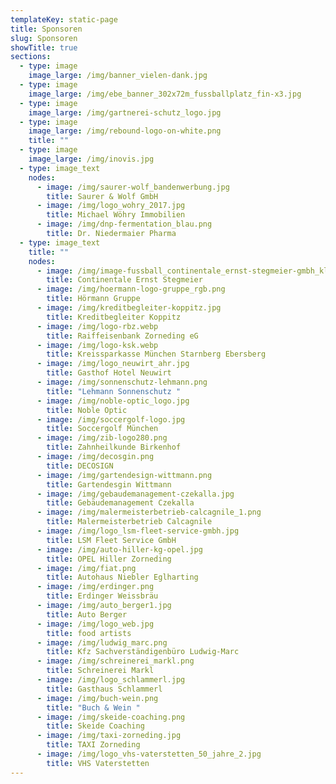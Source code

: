```yaml
---
templateKey: static-page
title: Sponsoren
slug: Sponsoren
showTitle: true
sections:
  - type: image
    image_large: /img/banner_vielen-dank.jpg
  - type: image
    image_large: /img/ebe_banner_302x72m_fussballplatz_fin-x3.jpg
  - type: image
    image_large: /img/gartnerei-schutz_logo.jpg
  - type: image
    image_large: /img/rebound-logo-on-white.png
    title: ""
  - type: image
    image_large: /img/inovis.jpg
  - type: image_text
    nodes:
      - image: /img/saurer-wolf_bandenwerbung.jpg
        title: Saurer & Wolf GmbH
      - image: /img/logo_wohry_2017.jpg
        title: Michael Wöhry Immobilien
      - image: /img/dnp-fermentation_blau.png
        title: Dr. Niedermaier Pharma
  - type: image_text
    title: ""
    nodes:
      - image: /img/image-fussball_continentale_ernst-stegmeier-gmbh_klein.png
        title: Continentale Ernst Stegmeier
      - image: /img/hoermann-logo-gruppe_rgb.png
        title: Hörmann Gruppe
      - image: /img/kreditbegleiter-koppitz.jpg
        title: Kreditbegleiter Koppitz
      - image: /img/logo-rbz.webp
        title: Raiffeisenbank Zorneding eG
      - image: /img/logo-ksk.webp
        title: Kreissparkasse München Starnberg Ebersberg
      - image: /img/logo_neuwirt_ahr.jpg
        title: Gasthof Hotel Neuwirt
      - image: /img/sonnenschutz-lehmann.png
        title: "Lehmann Sonnenschutz "
      - image: /img/noble-optic_logo.jpg
        title: Noble Optic
      - image: /img/soccergolf-logo.jpg
        title: Soccergolf München
      - image: /img/zib-logo280.png
        title: Zahnheilkunde Birkenhof
      - image: /img/decosgin.png
        title: DECOSIGN
      - image: /img/gartendesign-wittmann.png
        title: Gartendesgin Wittmann
      - image: /img/gebaudemanagement-czekalla.jpg
        title: Gebäudemanagement Czekalla
      - image: /img/malermeisterbetrieb-calcagnile_1.png
        title: Malermeisterbetrieb Calcagnile
      - image: /img/logo_lsm-fleet-service-gmbh.jpg
        title: LSM Fleet Service GmbH
      - image: /img/auto-hiller-kg-opel.jpg
        title: OPEL Hiller Zorneding
      - image: /img/fiat.png
        title: Autohaus Niebler Eglharting
      - image: /img/erdinger.png
        title: Erdinger Weissbräu
      - image: /img/auto_berger1.jpg
        title: Auto Berger
      - image: /img/logo_web.jpg
        title: food artists
      - image: /img/ludwig_marc.png
        title: Kfz Sachverständigenbüro Ludwig-Marc
      - image: /img/schreinerei_markl.png
        title: Schreinerei Markl
      - image: /img/logo_schlammerl.jpg
        title: Gasthaus Schlammerl
      - image: /img/buch-wein.png
        title: "Buch & Wein "
      - image: /img/skeide-coaching.png
        title: Skeide Coaching
      - image: /img/taxi-zorneding.jpg
        title: TAXI Zorneding
      - image: /img/logo_vhs-vaterstetten_50_jahre_2.jpg
        title: VHS Vaterstetten
---
```

